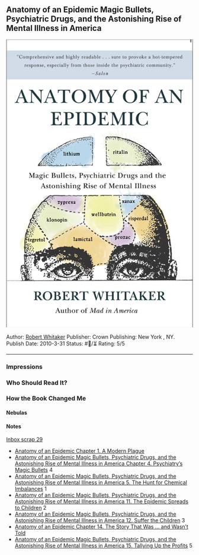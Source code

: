 ## Anatomy of an Epidemic Magic Bullets, Psychiatric Drugs, and the Astonishing Rise of Mental Illness in America

[ ![150](%E2%9A%99%EF%B8%8F%20Tools/%F0%9F%93%B8%20Images/97009FFA-D9B3-4ED1-A076-0711A2DB6D40.jpeg) ](https://www.amazon.com/gp/aw/d/B0036S4EGE/ref=tmm_kin_swatch_0?ie=UTF8&qid=1666045897&sr=8-1)

Author: [Robert Whitaker]()
Publisher: Crown Publishing: New York , NY.
Publish Date: 2010-3-31
Status: #💫/⏳ 
Rating: 5/5

---

### Impressions

### Who Should Read It?

### How the Book Changed Me

#### Nebulas

#### Notes

[Inbox scrap 29](Inbox%20scrap%2029.md)

* [Anatomy of an Epidemic Chapter 1. A Modern Plague](Anatomy%20of%20an%20Epidemic%20Chapter%201.%20A%20Modern%20Plague.md)
* [Anatomy of an Epidemic Magic Bullets, Psychiatric Drugs, and the Astonishing Rise of Mental Illness in America Chapter 4. Psychiatry’s Magic Bullets]() 4
* [Anatomy of an Epidemic Magic Bullets, Psychiatric Drugs, and the Astonishing Rise of Mental Illness in America 5. The Hunt for Chemical Imbalances](Anatomy%20of%20an%20Epidemic%20Magic%20Bullets,%20Psychiatric%20Drugs,%20and%20the%20Astonishing%20Rise%20of%20Mental%20Illness%20in%20America%205.%20The%20Hunt%20for%20Chemical%20Imbalances.md) 1
* [Anatomy of an Epidemic Magic Bullets, Psychiatric Drugs, and the Astonishing Rise of Mental Illness in America 11. The Epidemic Spreads to Children]() 2
* [Anatomy of an Epidemic Magic Bullets, Psychiatric Drugs, and the Astonishing Rise of Mental Illness in America 12. Suffer the Children]() 3
* [Anatomy of an Epidemic Chapter 14. The Story That Was … and Wasn’t Told]()
* [Anatomy of an Epidemic Magic Bullets, Psychiatric Drugs, and the Astonishing Rise of Mental Illness in America 15. Tallying Up the Profits]() 5
